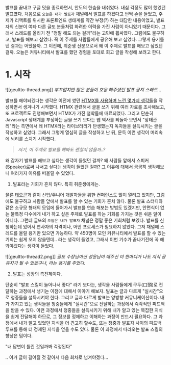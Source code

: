발표를 끝내고 구글 밋을 종료하면서, 안도의 한숨을 내쉬었다. 내심 걱정도 많이 했었던 발표였다. 처음으로 `오늘은 내가 발표자` 채널에서 발표를 하겠다고 번쩍 손을 들었고, 주제가 리액트를 위시한 프론트엔드 생태계를 약간 부정(?) 하는 대담한 내용이었고, 발표자의 신분이 여타 다른 글또 분들처럼 화려한 이력을 가진 사람이 아니었기 때문이다. 그래서 스레드를 올리기 전 "정말 해도 되는 걸까"라는 고민에 휩싸였다. 그럼에도 불구하고, 발표를 해보고 싶었다. 꼭 이 주제를 사람들에게 공유해 보고 싶었다. 그렇게 용기를 낸 결과는 어땠을까. 그 이전에, 취준생 신분으로서 왜 이 주제로 발표를 해보고 싶었던 걸까. 오늘은 커뮤니티에서 발표를 했던 경험을 토대로 회고 글을 작성해 보려고 한다.

# 1. 시작

![[geultto-thread.png]]
*부끄럽지만 많은 분들이 호응 해주셨던 발표 공지 스레드...*

발표를 해야되겠다는 생각은 이전에 썼던 [HTMX를 사용하며 느낀 몇가지 생각들](https://milkymilky0116.github.io/posts/introduce_htmx/)을 작성하면서 생겨나기 시작했다. HTMX 관련해서 글을 쓰기 위해 여러 자료를 조사해보고, 또 프로젝트도 진행해보면서 HTMX가 가진 철학들에 매료되었다. 그리고 단순히 Javascript 생태계를 부정하는 글을 쓰기 보다는 웹 역사를 되돌아 보면서 "상태관리"라는 측면에서 왜 HTMX라는 라이브러리가 탄생했는지 독자들을 설득시키는 글을 작성하고 싶었다. 그래서 그렇게 열심히 글을 작성하고 난 뒤, 문득 이런 생각이 머리속에 뇌리를 스치기 시작했다.

> *저기, 이 주제로 발표를 해봐도 괜찮지 않을까..?*

왜 갑자기 발표를 해보고 싶다는 생각이 들었던 걸까? 왜 사람들 앞에서 스피커(Speaker)로써 나서고 싶다는 생각이 들었던 걸까? 그 이유에 대해서 곰곰히 생각해보니 여러가지 이유를 떠올릴 수 있었다.

1. 발표라는 기회가 흔치 않다. 특히 취준생에게는.

물론 [테오콘](https://www.teoconf.com/)과 같이 신입/주니어 개발자들을 위한 컨퍼런스도 많이 열리고 있지만, 그럼에도 불구하고 사람들 앞에서 발표를 할 수 있는 기회가 흔치 않다. 물론 발표 스터디와 같은 소규모 형태의 모임에 들어가서 발표를 연습 해보는 방법도 있겠지만, 안면식이 없는 불특정 다수에게 내가 하고 싶은 주제로 발표를 하는 기회를 가지는 것은 쉬운 일이 아니다. 그런데 글또의 `오늘은 내가 발표자` 채널은 정말 좋은 기회처럼 보였다. 발표를 신청하는데 있어서 연사자의 자격이나, 어떤 프로세스가 필요하지 않았다. 그저 채널에 스레드를 올릴 용기만 있으면 가능하다. 약 450명이 모인 커뮤니티에서 발표를 할 수 있는 기회는 쉽게 오지 않을텐데.. 라는 생각이 들었고, 그래서 이번 기수가 끝나기전에 꼭 해봐야겠다는 생각이 들었다.

![[geultto-thread2.png]]
*글또 수장님이신 성윤님이 해주신 이 한마디가 나도 지식 공유자가 될 수 있겠구나, 라는 용기를 주었다.*

2. 발표는 성장의 촉진제이다.

단순히 "발표 스킬이 늘어나서 좋다" 라기 보다는, 생각을 사람들에게 구두(口頭)로 전달하는 과정에서 생기는 이점에 대해서 이야기 해보자. 발표는 글과 다르게 "실시간"으로 청중들을 설득시켜야 한다. 그리고 글과 다르게 발표는 양방향 커뮤니케이션이다. 내가 가지고 있는 생각들을 청중들에게 "실시간"으로 전달하는 과정에서 즉각적인 피드백을 받을 수 있다. 이런 과정에서 청중들을 설득시키기 위해 내가 알고 있는 복잡한 지식을 쉽게 전달해야 하므로, 그 정보를 정제하고 이해하는 과정이 반드시 필요하다. 그 과정에서 내가 알고 있었던 지식을 더 견고히 할수도, 또는 청중과 발표자 사이의 피드백 루프를 통해 더 정제된 지식을 얻을 수도 있다. 물론 이 과정에서 따라오는 발표 스킬의 향상은 덤이다.

"내 답변이 틀린 것일까봐 걱정된다" 

.. 이거 글이 길어질 것 같아서 다음 회차로 넘겨야겠다...
